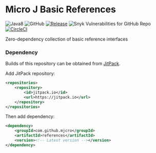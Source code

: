 # Micro J Basic References 

![Java8](https://img.shields.io/badge/Java-8-brightgreen)
![GitHub](https://img.shields.io/github/license/mjcro/references)
[![Release](https://jitpack.io/v/mjcro/references.svg)](https://jitpack.io/#mjcro/references)
![Snyk Vulnerabilities for GitHub Repo](https://img.shields.io/snyk/vulnerabilities/github/mjcro/references)
[![CircleCI](https://circleci.com/gh/mjcro/references/tree/main.svg?style=svg)](https://circleci.com/gh/mjcro/references/tree/main)

Zero-dependency collection of basic reference interfaces

### Dependency

Builds of this repository can be obtained from [JitPack](https://jitpack.io/#mjcro/references).

Add JitPack repository:

```xml
<repositories>
    <repository>
        <id>jitpack.io</id>
        <url>https://jitpack.io</url>
    </repository>
</repositories>
```

Then add dependency:

```xml
<dependency>
    <groupId>com.github.mjcro</groupId>
    <artifactId>references</artifactId>
    <version><!-- Latest version --></version>
</dependency>
```
